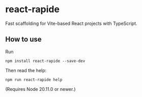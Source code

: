 # react-rapide
Fast scaffolding for Vite-based React projects with TypeScript.

## How to use
Run

```
npm install react-rapide --save-dev
```

Then read the help:

```
npm run react-rapide help
```

(Requires Node 20.11.0 or newer.)